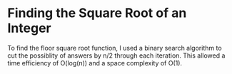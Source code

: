 # Finding the Square Root of an Integer

To find the floor square root function, I used a binary search algorithm to cut the possiblity of answers by n/2 through each iteration. This allowed a time efficiency of O(log(n)) and a space complexity of O(1).